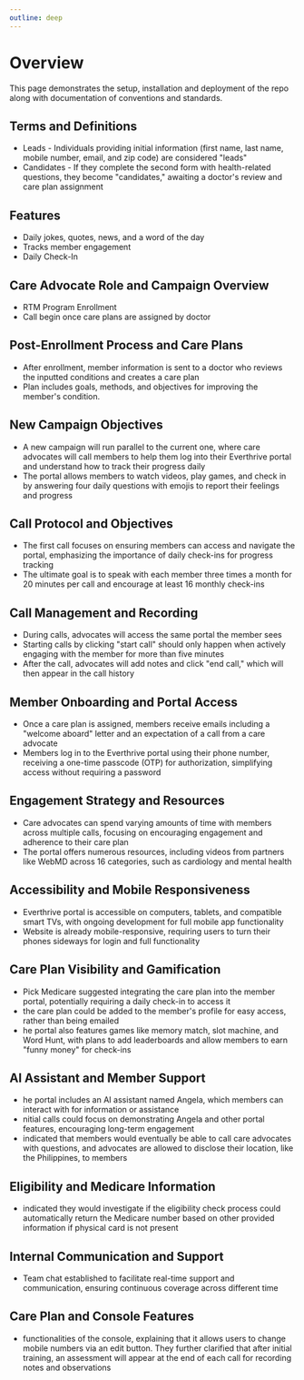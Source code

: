 ```yaml
---
outline: deep
---
```


# Overview

This page demonstrates the setup, installation and deployment of the repo along with documentation of conventions and standards.

## Terms and Definitions

- Leads - Individuals providing initial information (first name, last name, mobile number, email, and zip code) are considered "leads"
- Candidates - If they complete the second form with health-related questions, they become "candidates," awaiting a doctor's review and care plan assignment

## Features

- Daily jokes, quotes, news, and a word of the day
- Tracks member engagement
- Daily Check-In

## Care Advocate Role and Campaign Overview 

- RTM Program Enrollment
- Call begin once care plans are assigned by doctor

## Post-Enrollment Process and Care Plans

- After enrollment, member information is sent to a doctor who reviews the inputted conditions and creates a care plan
- Plan includes goals, methods, and objectives for improving the member's condition.

## New Campaign Objectives

- A new campaign will run parallel to the current one, where care advocates will call members to help them log into their Everthrive portal and understand how to track their progress daily
- The portal allows members to watch videos, play games, and check in by answering four daily questions with emojis to report their feelings and progress

## Call Protocol and Objectives

- The first call focuses on ensuring members can access and navigate the portal, emphasizing the importance of daily check-ins for progress tracking
- The ultimate goal is to speak with each member three times a month for 20 minutes per call and encourage at least 16 monthly check-ins

## Call Management and Recording

- During calls, advocates will access the same portal the member sees
- Starting calls by clicking "start call" should only happen when actively engaging with the member for more than five minutes
- After the call, advocates will add notes and click "end call," which will then appear in the call history

## Member Onboarding and Portal Access 

- Once a care plan is assigned, members receive emails including a "welcome aboard" letter and an expectation of a call from a care advocate
- Members log in to the Everthrive portal using their phone number, receiving a one-time passcode (OTP) for authorization, simplifying access without requiring a password

## Engagement Strategy and Resources

- Care advocates can spend varying amounts of time with members across multiple calls, focusing on encouraging engagement and adherence to their care plan
- The portal offers numerous resources, including videos from partners like WebMD across 16 categories, such as cardiology and mental health

## Accessibility and Mobile Responsiveness

- Everthrive portal is accessible on computers, tablets, and compatible smart TVs, with ongoing development for full mobile app functionality
- Website is already mobile-responsive, requiring users to turn their phones sideways for login and full functionality

## Care Plan Visibility and Gamification

- Pick Medicare suggested integrating the care plan into the member portal, potentially requiring a daily check-in to access it
- the care plan could be added to the member's profile for easy access, rather than being emailed
- he portal also features games like memory match, slot machine, and Word Hunt, with plans to add leaderboards and allow members to earn "funny money" for check-ins

## AI Assistant and Member Support 

- he portal includes an AI assistant named Angela, which members can interact with for information or assistance
- nitial calls could focus on demonstrating Angela and other portal features, encouraging long-term engagement
- indicated that members would eventually be able to call care advocates with questions, and advocates are allowed to disclose their location, like the Philippines, to members

## Eligibility and Medicare Information

- indicated they would investigate if the eligibility check process could automatically return the Medicare number based on other provided information if physical card is not present

## Internal Communication and Support

- Team chat established to facilitate real-time support and communication, ensuring continuous coverage across different time

## Care Plan and Console Features

- functionalities of the console, explaining that it allows users to change mobile numbers via an edit button. They further clarified that after initial training, an assessment will appear at the end of each call for recording notes and observations
